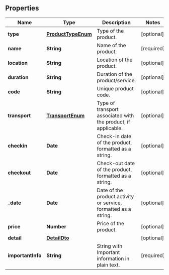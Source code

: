 ## Properties
| Name              | Type                                      | Description                                                     | Notes      |
|-------------------|-------------------------------------------|-----------------------------------------------------------------|------------|
| **type**          | [**ProductTypeEnum**](ProductTypeEnum.md) | Type of the product.                                            | [optional] |
| **name**          | **String**                                | Name of the product.                                            | [required] |
| **location**      | **String**                                | Location of the product.                                        | [optional] |
| **duration**      | **String**                                | Duration of the product/service.                                | [optional] |
| **code**          | **String**                                | Unique product code.                                            | [optional] |
| **transport**     | [**TransportEnum**](ProductTypeEnum.md)   | Type of transport associated with the product, if applicable.   | [optional] |
| **checkin**       | **Date**                                  | Check-in date of the product, formatted as a string.            | [optional] |
| **checkout**      | **Date**                                  | Check-out date of the product, formatted as a string.           | [optional] |
| **_date**         | **Date**                                  | Date of the product activity or service, formatted as a string. | [optional] |
| **price**         | **Number**                                | Price of the product.                                           | [optional] |
| **detail**        | [**DetailDto**](DetailDto.md)             |                                                                 | [optional] |
| **importantInfo** | **String**                                | String with Important information in plain text.                | [required] |

